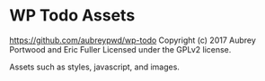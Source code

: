 # WP Todo Assets #
https://github.com/aubreypwd/wp-todo
Copyright (c) 2017 Aubrey Portwood and Eric Fuller
Licensed under the GPLv2 license.

Assets such as styles, javascript, and images.